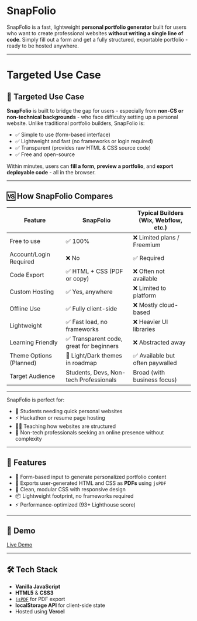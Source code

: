 # SnapFolio

SnapFolio is a fast, lightweight **personal portfolio generator** built for users who want to create professional websites **without writing a single line of code**. Simply fill out a form and get a fully structured, exportable portfolio - ready to be hosted anywhere.

---

# Targeted Use Case

## 🎯 Targeted Use Case

**SnapFolio** is built to bridge the gap for users - especially from **non-CS or non-technical backgrounds** - who face difficulty setting up a personal website. Unlike traditional portfolio builders, SnapFolio is:

- ✅ Simple to use (form-based interface)
- ✅ Lightweight and fast (no frameworks or login required)
- ✅ Transparent (provides raw HTML & CSS source code)
- ✅ Free and open-source

Within minutes, users can **fill a form**, **preview a portfolio**, and **export deployable code** - all in the browser.

---

## 🆚 How SnapFolio Compares

| Feature                        | **SnapFolio**                              | **Typical Builders** (Wix, Webflow, etc.) |
|-------------------------------|--------------------------------------------|-------------------------------------------|
| Free to use                   | ✅ 100%                                     | ❌ Limited plans / Freemium                |
| Account/Login Required        | ❌ No                                       | ✅ Required                                |
| Code Export                   | ✅ HTML + CSS (PDF or copy)                 | ❌ Often not available                     |
| Custom Hosting                | ✅ Yes, anywhere                            | ❌ Limited to platform                     |
| Offline Use                   | ✅ Fully client-side                        | ❌ Mostly cloud-based                      |
| Lightweight                   | ✅ Fast load, no frameworks                 | ❌ Heavier UI libraries                    |
| Learning Friendly             | ✅ Transparent code, great for beginners    | ❌ Abstracted away                         |
| Theme Options (Planned)       | 🚧 Light/Dark themes in roadmap             | ✅ Available but often paywalled           |
| Target Audience               | Students, Devs, Non-tech Professionals     | Broad (with business focus)               |

---

SnapFolio is perfect for:
- 💼 Students needing quick personal websites
- ⚡ Hackathon or resume page hosting
- 🧑‍🏫 Teaching how websites are structured
- 🧠 Non-tech professionals seeking an online presence without complexity



---

## 🚀 Features

- 📝 Form-based input to generate personalized portfolio content
- 📄 Exports user-generated HTML and CSS as **PDFs** using `jsPDF`
- 🎨 Clean, modular CSS with responsive design
- 📦 Lightweight footprint, no frameworks required
- ⚡ Performance-optimized (93+ Lighthouse score)

---

## 📸 Demo

[Live Demo](https://snap-folio-one.vercel.app/)  

---

## 🛠️ Tech Stack

- **Vanilla JavaScript**
- **HTML5** & **CSS3**
- [`jsPDF`](https://github.com/parallax/jsPDF) for PDF export
- **localStorage API** for client-side state
- Hosted using **Vercel** 
